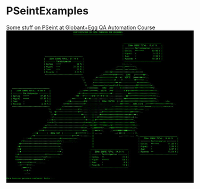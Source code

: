 # PSeintExamples
Some stuff on PSeint at Globant+Egg QA Automation Course
![alt text](https://github.com/Jmlucero1984/PSeintExamples/blob/main/map.JPG?raw=true)
